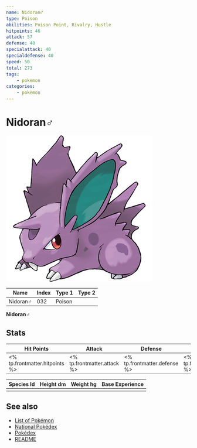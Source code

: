 ```yaml
---
name: Nidoran♂
type: Poison
abilities: Poison Point, Rivalry, Hustle
hitpoints: 46
attack: 57
defense: 40
specialattack: 40
specialdefense: 40
speed: 50
total: 273
tags:
    - pokemon
categories:
    - pokemon
---
```


# Nidoran♂


![Nidoran♂](images/032.png)

| **Name** | **Index** | **Type 1** | **Type 2** |
|----|----|----|----|
| Nidoran♂ | 032 | Poison  |  |

**Nidoran♂** 


## Stats

| **Hit Points** | **Attack** | **Defense** | **Special Attack** | **Special Defense** | **Speed** | **Total** |
|----------------|------------|-------------|--------------------|---------------------|-----------|-----------|
| <% tp.frontmatter.hitpoints %> | <% tp.frontmatter.attack %> | <% tp.frontmatter.defense %> | <% tp.frontmatter.specialattack %> | <% tp.frontmatter.specialdefense %> | <% tp.frontmatter.speed %> | <% tp.frontmatter.total %> |


| **Species Id** | **Height dm** | **Weight hg** | **Base Experience** |
|----------------|------------|------------|---------------------|
|  |  |  |  |

## See also

- [List of Pokémon](../pokemon.md)
- [National Pokédex](../national_pokedex.md)
- [Pokédex](../pokedex.md)
- [README](../README.md)
